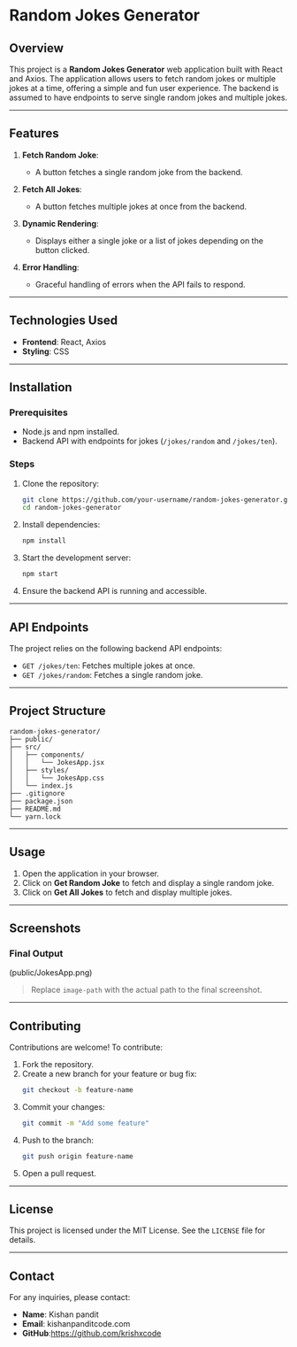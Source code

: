 # Random Jokes Generator

## Overview
This project is a **Random Jokes Generator** web application built with React and Axios. The application allows users to fetch random jokes or multiple jokes at a time, offering a simple and fun user experience. The backend is assumed to have endpoints to serve single random jokes and multiple jokes.

---

## Features

1. **Fetch Random Joke**:
   - A button fetches a single random joke from the backend.
   
2. **Fetch All Jokes**:
   - A button fetches multiple jokes at once from the backend.
   
3. **Dynamic Rendering**:
   - Displays either a single joke or a list of jokes depending on the button clicked.

4. **Error Handling**:
   - Graceful handling of errors when the API fails to respond.

---

## Technologies Used

- **Frontend**: React, Axios
- **Styling**: CSS

---

## Installation

### Prerequisites
- Node.js and npm installed.
- Backend API with endpoints for jokes (`/jokes/random` and `/jokes/ten`).

### Steps
1. Clone the repository:
   ```bash
   git clone https://github.com/your-username/random-jokes-generator.git
   cd random-jokes-generator
   ```

2. Install dependencies:
   ```bash
   npm install
   ```

3. Start the development server:
   ```bash
   npm start
   ```

4. Ensure the backend API is running and accessible.

---

## API Endpoints

The project relies on the following backend API endpoints:

- `GET /jokes/ten`: Fetches multiple jokes at once.
- `GET /jokes/random`: Fetches a single random joke.

---

## Project Structure

```
random-jokes-generator/
├── public/
├── src/
│   ├── components/
│   │   └── JokesApp.jsx
│   ├── styles/
│   │   └── JokesApp.css
│   └── index.js
├── .gitignore
├── package.json
├── README.md
└── yarn.lock
```

---

## Usage

1. Open the application in your browser.
2. Click on **Get Random Joke** to fetch and display a single random joke.
3. Click on **Get All Jokes** to fetch and display multiple jokes.

---

## Screenshots

### Final Output

(public/JokesApp.png)

> Replace `image-path` with the actual path to the final screenshot.

---

## Contributing

Contributions are welcome! To contribute:

1. Fork the repository.
2. Create a new branch for your feature or bug fix:
   ```bash
   git checkout -b feature-name
   ```
3. Commit your changes:
   ```bash
   git commit -m "Add some feature"
   ```
4. Push to the branch:
   ```bash
   git push origin feature-name
   ```
5. Open a pull request.

---

## License

This project is licensed under the MIT License. See the `LICENSE` file for details.

---

## Contact

For any inquiries, please contact:
- **Name**: Kishan pandit
- **Email**: kishanpanditcode.com
- **GitHub**:https://github.com/krishxcode

